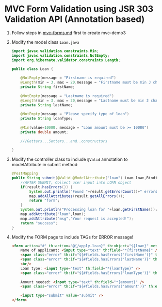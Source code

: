 # MVC Form Validation using JSR 303 Validation API (Annotation based)

1. Follow steps in [mvc-forms.md](./mvc-forms.md) first to create mvc-demo3

2.  Modify the model class `Loan.java`

    ```java
    import javax.validation.constraints.Min;
    import javax.validation.constraints.NotEmpty;
    import org.hibernate.validator.constraints.Length;

    public class Loan {
        
        @NotEmpty(message = "Firstname is required")
        @Length(min = 3, max = 20,message = "Firstname must be min 3 characters and maximum 20 characters long")
        private String firstName;
        
        @NotEmpty(message = "Lastname is required")
        @Length(min = 3, max = 20,message = "Lastname must be min 3 chars and max 20 chars long")
        private String lastName;
        
        @NotEmpty(message = "Please specify type of loan")
        private String loanType;
        
        @Min(value=10000, message = "Loan amount must be >= 10000")
        private double amount;
        
        ///Getters...Setters...and..constructors
        
    }
    ```

3.  Modify the controller class to include `@Valid` annotation to modelAttribute in submit method:

    ```java
    @PostMapping
	public String submit(@Valid @ModelAttribute("loan") Loan loan,BindingResult result, Model map) {
		//AFTER SUBMIT, Collect user input into LOAN object
		if(result.hasErrors()) {
			System.out.println("Found "+result.getErrorCount()+" errors!!");
			map.addAllAttributes(result.getAllErrors());
			return "form";
		}
		System.out.println("Processing loan for "+loan.getFirstName());
		map.addAttribute("loan",loan);
		map.addAttribute("msg","Your request is accepted!");
		return "success";
	}
    ```

4.  Modify the FORM page to include TAGs for ERROR message!

    ```html
    <form action="#" th:action="@{/apply-loan}" th:object="${loan}" method="post">
		Name of applicant: <input type="text" th:field="*{firstName}" /><input type="text" th:field="*{lastName}" />
		<span class="error" th:if="${#fields.hasErrors('firstName')}" th:errors="*{firstName}" ></span>
		<span class="error" th:if="${#fields.hasErrors('lastName')}" th:errors="*{lastName}" ></span>
		<br/>
		Loan type: <input type="text" th:field="*{loanType}" />
		<span class="error" th:if="${#fields.hasErrors('loanType')}" th:errors="*{loanType}" ></span><br/>
		
		Amount needed: <input type="text" th:field="*{amount}" />
		<span class="error" th:if="${#fields.hasErrors('amount')}" th:errors="*{amount}" ></span><br/>
		
		<input type="submit" value="submit" />
	</form>
    ```